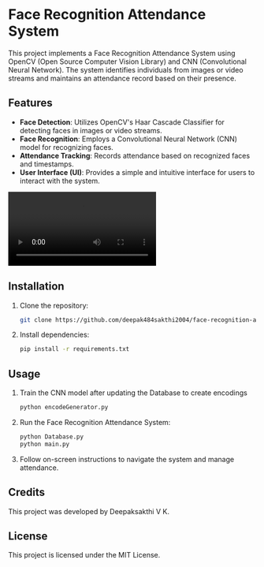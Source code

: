 # Face Recognition Attendance System

This project implements a Face Recognition Attendance System using OpenCV (Open Source Computer Vision Library) and CNN (Convolutional Neural Network). The system identifies individuals from images or video streams and maintains an attendance record based on their presence.

## Features

- **Face Detection**: Utilizes OpenCV's Haar Cascade Classifier for detecting faces in images or video streams.
- **Face Recognition**: Employs a Convolutional Neural Network (CNN) model for recognizing faces.
- **Attendance Tracking**: Records attendance based on recognized faces and timestamps.
- **User Interface (UI)**: Provides a simple and intuitive interface for users to interact with the system.

![Video Demo](https://github.com/Deepak484sakthi2004/FaceRecognitionAttendanceSystem/raw/main/raw/videos/mini_project.mp4)

## Installation

1. Clone the repository:

    ```bash
    git clone https://github.com/deepak484sakthi2004/face-recognition-attendance.git
    ```

2. Install dependencies:

    ```bash
    pip install -r requirements.txt
    ```

## Usage

1. Train the CNN model after updating the Database to create encodings

    ```bash
    python encodeGenerator.py
    ```

2. Run the Face Recognition Attendance System:

    ```bash
    python Database.py
    python main.py
    ```

3. Follow on-screen instructions to navigate the system and manage attendance.

## Credits

This project was developed by Deepaksakthi V K.

## License

This project is licensed under the MIT License.
